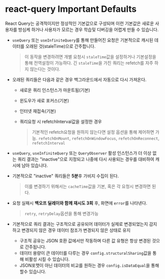# react-query Important Defaults

React Query는 공격적이지만 정상적인 기본값으로 구성되며 이런 기본값은 새로운 사용자를 방심케 하거나
사용자가 모르는 경우 학습및 디버깅을 어렵게 만들 수 있습니다.

- <code>useQuery</code> 또는 <code>useInfiniteQuery</code>를 통해 만들어진 요청은 기본적으로 캐시된 데이터를 오래된 것(staleTime)으로 간주합니다.

  > 이 동작을 변경하려면 개별 요청시 <code>staleTime</code>값을 설정하거나 기본설정을 통해 전역설정이 가능하다. 긴 <code>staleTime</code>을 가진 쿼리는 refetch를 자주 하지 않는다는 것이다.

- 오래된 쿼리들은 다음과 같은 경우 백그라운드에서 자동으로 다시 가져온다.

  - 새로운 쿼리 인스턴스가 마운트됨(기본)
  - 윈도우가 새로 포커스(기본)
  - 인터넷 재접속(기본)
  - 쿼리요청 시 refetchInterval값을 설정한 경우

    > 기본적인 refetch요청을 원하지 않는다면 설정 옵션을 통해 제어하면 가능.
    > <code>refetchOnMount</code>, <code>refetchOnWindowFocus</code>, <code>refetchOnReconnect</code>, <code>refetchInterval</code>

- <code>useQuery</code>, <code>useInfiniteQuery</code> 또는 <code>QueryObserver</code> 활성 인스턴스가 더 이상 없는 쿼리 결과는 "inactive"으로 지정되고 나중에 다시 사용되는 경우를 대비하여 캐시에 남아 있습니다.

- 기본적으로 "inactive" 쿼리들은 **5분**후 가비지 수집이 된다.

  > 이를 변경하기 위해서는 <code>cacheTime</code>값을 기본, 혹은 각 요청시 변경하면 된다.

- 요청 실패시 **백오프 딜레이와 함께 재시도 3회** 후, 화면에 <code>error</code>를 나타낸다.

  > <code>retry</code>, <code>retryDelay</code>옵션을 통해 변경가능

- 기본적으로 쿼리 결과는 구조적으로 공유되어 데이터가 실제로 변경되었는지 감지하고 변경되지 않은 경우 데이터 참조가 변경되지 않은 상태로 유지

  - 구조적 공유는 JSON 호환 값에서만 작동하며 다른 값 유형은 항상 변경된 것으로 간주됩니다.
  - 데이터 용량이 큰 데이터를 다루는 경우 <code>config.structuralSharing</code>값을 통해 비활성 시킬 수 있습니다.
  - JSON포맷이 아닌 데이터의 비교를 원하는 경우 <code>config.isDataEqual</code>을 통해 할수 있습니다.
